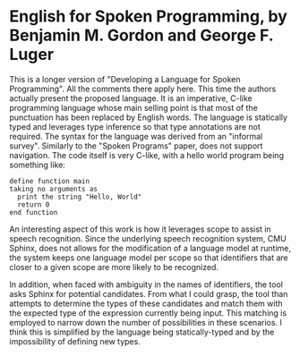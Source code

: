 # English for Spoken Programming, by Benjamin M. Gordon and George F. Luger

This is a longer version of "Developing a Language for Spoken Programming". All the comments there apply here. This time the authors actually present the proposed language. It is an imperative, C-like programming language whose main selling point is that most of the punctuation has been replaced by English words. The language is statically typed and leverages type inference so that type annotations are not required. The syntax for the language was derived from an "informal survey". Similarly to the "Spoken Programs" paper, does not support navigation. The code itself is very C-like, with a hello world program being something like:

```
define function main
taking no arguments as
  print the string "Hello, World"
  return 0
end function
```

An interesting aspect of this work is how it leverages scope to assist in speech recognition. Since the underlying speech recognition system, CMU Sphinx, does not allows for the modification of a language model at runtime, the system keeps one language model per scope so that identifiers that are closer to a given scope are more likely to be recognized. 

In addition, when faced with ambiguity in the names of identifiers, the tool asks Sphinx for potential candidates. From what I could grasp, the tool than attempts to determine the types of these candidates and match them with the expected type of the expression currently being input. This matching is employed to narrow down the number of possibilities in these scenarios. I think this is simplified by the language being statically-typed and by the impossibility of defining new types. 